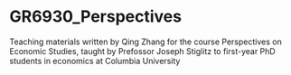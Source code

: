 # GR6930_Perspectives
Teaching materials written by Qing Zhang for the course Perspectives on Economic Studies, taught by Prefossor Joseph Stiglitz to first-year PhD students in economics at Columbia University

